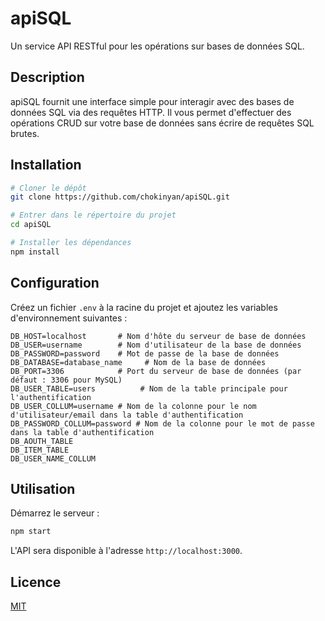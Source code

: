 # apiSQL

Un service API RESTful pour les opérations sur bases de données SQL.

## Description

apiSQL fournit une interface simple pour interagir avec des bases de données SQL via des requêtes HTTP. Il vous permet d'effectuer des opérations CRUD sur votre base de données sans écrire de requêtes SQL brutes.

## Installation

```bash
# Cloner le dépôt
git clone https://github.com/chokinyan/apiSQL.git

# Entrer dans le répertoire du projet
cd apiSQL

# Installer les dépendances
npm install
```

## Configuration

Créez un fichier `.env` à la racine du projet et ajoutez les variables d'environnement suivantes :

```
DB_HOST=localhost       # Nom d'hôte du serveur de base de données
DB_USER=username        # Nom d'utilisateur de la base de données
DB_PASSWORD=password    # Mot de passe de la base de données
DB_DATABASE=database_name     # Nom de la base de données
DB_PORT=3306            # Port du serveur de base de données (par défaut : 3306 pour MySQL)
DB_USER_TABLE=users          # Nom de la table principale pour l'authentification
DB_USER_COLLUM=username # Nom de la colonne pour le nom d'utilisateur/email dans la table d'authentification
DB_PASSWORD_COLLUM=password # Nom de la colonne pour le mot de passe dans la table d'authentification
DB_AOUTH_TABLE
DB_ITEM_TABLE
DB_USER_NAME_COLLUM
```

## Utilisation

Démarrez le serveur :

```bash
npm start
```

L'API sera disponible à l'adresse `http://localhost:3000`.

## Licence

[MIT](LICENSE)
